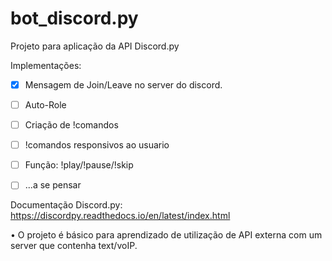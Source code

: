 # bot_discord.py
Projeto para aplicação da API Discord.py

Implementações:
- [x] Mensagem de Join/Leave no server do discord.
- [ ] Auto-Role
- [ ] Criação de !comandos
- [ ] !comandos responsivos ao usuario
- [ ] Função: !play/!pause/!skip
- [ ] ...a se pensar


Documentação Discord.py:
https://discordpy.readthedocs.io/en/latest/index.html


• O projeto é básico para aprendizado de utilização de API externa com um server que contenha text/voIP.

